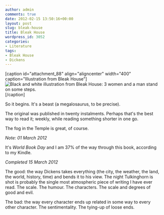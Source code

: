 ```yaml
---
author: admin
comments: true
date: 2012-02-15 13:50:16+00:00
layout: post
slug: bleak-house
title: Bleak House
wordpress_id: 3052
categories:
- Literature
tags:
- Bleak House
- Dickens
---
```


[caption id="attachment_88" align="aligncenter" width="400" caption="Illustration from Bleak House"]![Black and white illustration from Bleak House: 3 women and a man stand on some steps.](http://blog.leonpaternoster.com/wp-content/uploads/2012/02/bleak-house.jpg)[/caption]

So it begins. It's a beast (a megalosaurus, to be precise).

The original was published in twenty instalments. Perhaps that's the best way to read it; weekly, while reading something shorter in one go.

The fog in the Temple is great, of course.

_Note: 01 March 2012_

It's _World Book Day_ and I am 37% of the way through this book, according to my Kindle.

_Completed 15 March 2012_

The good: the way Dickens takes everything (the city, the weather, the land, the world, history, time) and bends it to his view. The night Tulkinghorn is shot is probably the single most atmospheric piece of writing I have ever read. The scale. The humour. The characters. The scale and degrees of good and evil.

The bad: the way every character ends up related in some way to every other character. The sentimentality. The tying-up of loose ends.
